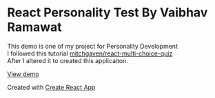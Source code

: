 # React Personality Test By Vaibhav Ramawat

This demo is one of my project for Personality Development<br>
I followed this tutorial [mitchgaven/react-multi-choice-quiz](https://mitchgavan.github.io/react-multi-choice-quiz/)<br>
After I altered it to created this applicaiton.



[View demo](https://personalitytestbyvarp.herokuapp.com//)

Created with [Create React App](https://github.com/facebookincubator/create-react-app)
